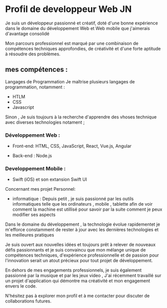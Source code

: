 # Profil de developpeur Web JN 
Je suis un développeur passionné et créatif, doté d'une bonne expérience dans le domaine du développement Web et Web mobile que j'aimerais d'avantage consolidé 

Mon parcours professionnel est marqué par une combinaison de compétences techniques approfondies, de créativité et d'une forte aptitude à résoudre des problèmes.

## mes compétences :
Langages de Programmation
Je maîtrise plusieurs langages de programmation, notamment :
- HTLM
- CSS
- Javascript

Sinon , Je suis toujours à la recherche d'apprendre des vhoses technique avec diverses technologies notament ; 

### Développement Web :
- Front-end: HTML, CSS, JavaScript, React, Vue.js, Angular

- Back-end : Node.js

### Developpement Mobile :

- Swift (iOS) et son extansion Swift UI

Concernant mes projet Personnel:

- informatique :
Depuis petit , je suis passionné par les outils informatiques telle que les ordinateurs , mobile , tablette afin de voir comment la machine est utillisé pour savoir par la suite comment je peux modifier ses aspects

Dans le domaine du développement , la technologie évolue rapidementet je m'efforce constamment de rester à jour avec les dernières technologies et les meilleures pratiques

Je suis ouvert aux nouvelles idées et toujours prêt à relever de nouveaux défis passionnants et je suis convaincu que mon mélange unique de compétences techniques, d'expérience professionnelle et de passion pour l'innovation serait un atout précieux pour tout projet de développement.

En dehors de mes engagements professionnels, je suis également passionné par la musique et par les jeux video ,
J'ai récemment travaillé sur un projet d'application qui démontre ma créativité et mon engagement envers le code.

N'hésitez pas à explorer mon profil et à me contacter pour discuter de collaborations futures.
